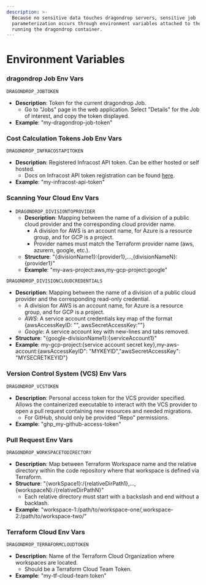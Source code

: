 ```yaml
---
description: >-
  Because no sensitive data touches dragondrop servers, sensitive job
  parameterization occurs through environment variables attached to the compute
  running the dragondrop container.
---
```


# Environment Variables

### dragondrop Job Env Vars

`DRAGONDROP_JOBTOKEN`

* **Description**: Token for the current dragondrop Job.
  * Go to "Jobs" page in the web application. Select "Details" for the Job of interest, and copy the token displayed.
* **Example**: "my-dragondrop-job-token"

### Cost Calculation Tokens Job Env Vars

`DRAGONDROP_INFRACOSTAPITOKEN`

* **Description**: Registered Infracost API token. Can be either hosted or self hosted.
  * Docs on Infracost API token registration can be found [here](https://github.com/infracost/cloud-pricing-api).
* **Example**: "my-infracost-api-token"

### Scanning Your Cloud Env Vars

* `DRAGONDROP_DIVISIONTOPROVIDER`
  * **Description**: Mapping between the name of a division of a public cloud provider and the corresponding cloud provider name.
    * A division for AWS is an account name, for Azure is a resource group, and for GCP is a project.
    * Provider names must match the Terraform provider name (aws, azurern, google, etc.).
  * **Structure**: "{divisionName1}:{provider1},...,{divisionNameN}:{provider1}"
  * **Example**: "my-aws-project:aws,my-gcp-project:google"

`DRAGONDROP_DIVISIONCLOUDCREDENTIALS`

* **Description**: Mapping between the name of a division of a public cloud provider and the corresponding read-only credential.
  * A division for AWS is an account name, for Azure is a resource group, and for GCP is a project.
  * _AWS_: A service account credentials key map of the format {awsAccessKeyID: "", awsSecretAccessKey:""}
  * _Google_: A service account key with new-lines and tabs removed.
* **Structure**: "{google-divisionName1}:{serviceAccount1}"
*   **Example**: my-gcp-project:{service account secret key},my-aws-account:{awsAccessKeyID": "MYKEYID","awsSecretAccessKey": "MYSECRETKEYID"}



### Version Control System (VCS) Env Vars&#x20;

`DRAGONDROP_VCSTOKEN`

* **Description**: Personal access token for the VCS provider specified. Allows the containerized executable to interact with the VCS provider to open a pull request containing new resources and needed migrations.
  * For GitHub, should only be provided "Repo" permissions.
* **Example**: "ghp\_my-github-access-token"

### Pull Request Env Vars

`DRAGONDROP_WORKSPACETODIRECTORY`

* **Description**: Map between Terraform Workspace name and the relative directory within the code repository where that workspace is defined via Terraform.
* **Structure**: "{workSpace1}:/{relativeDirPath1},...,{workspaceN}:/{relativeDirPathN}"
  * Each relative directory must start with a backslash and end without a backlash.
* **Example**: "workspace-1:/path/to/workspace-one/,workspace-2:/path/to/workspace-two/"

### Terraform Cloud Env Vars

`DRAGONDROP_TERRAFORMCLOUDTOKEN`

* **Description**: Name of the Terraform Cloud Organization where workspaces are located.
  * Should be a Terraform Cloud Team Token.
* **Example**: "my-tf-cloud-team token"
